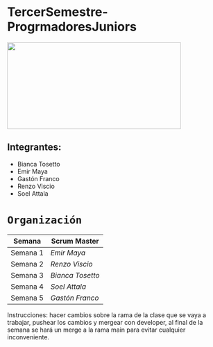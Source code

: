 # TercerSemestre-ProgrmadoresJuniors
<img src="https://media.giphy.com/media/qgQUggAC3Pfv687qPC/giphy.gif" align="center" height="200" width="400" />

## Integrantes:

- Bianca Tosetto
- Emir Maya
- Gastón Franco
- Renzo Viscio
- Soel Attala

# `Organización`

| Semana | Scrum Master |
| ---- | ---- |
|  Semana 1 | *Emir Maya* |
|  Semana 2 | *Renzo Viscio* |
|  Semana 3 | *Bianca Tosetto* |
|  Semana 4 | *Soel Attala* |
|  Semana 5 | *Gastón Franco* |

Instrucciones: hacer cambios sobre la rama de la clase que se vaya a trabajar, pushear los cambios y mergear con developer, al final de la semana se hará un merge a la rama main para evitar cualquier inconveniente.
